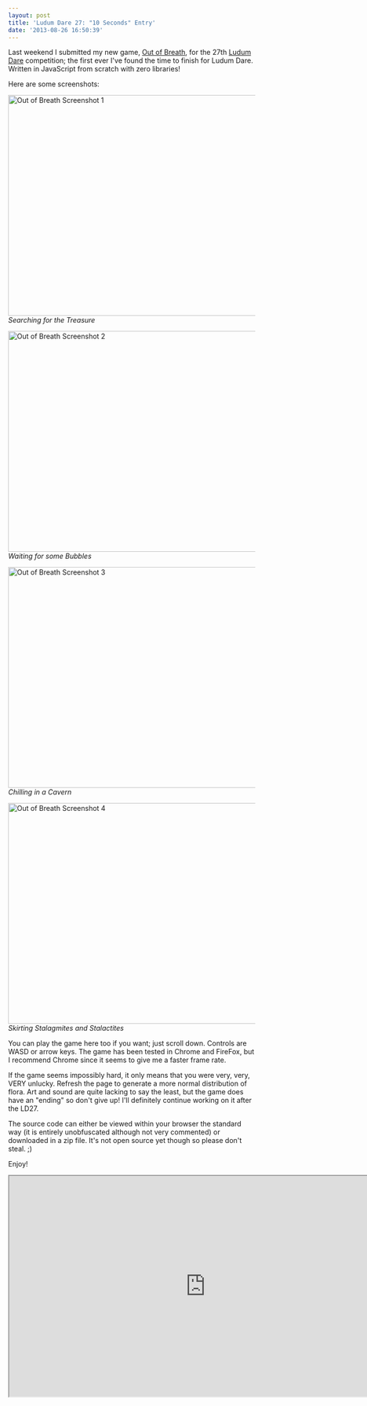 ```yaml
---
layout: post
title: 'Ludum Dare 27: "10 Seconds" Entry'
date: '2013-08-26 16:50:39'
---
```


Last weekend I submitted my new game, <a title="Out of Breath" href="http://www.ludumdare.com/compo/ludum-dare-27/?action=preview&amp;uid=21239" target="_blank">Out of Breath</a>, for the 27th <a title="Ludum Dare" href="http://www.ludumdare.com/" target="_blank">Ludum Dare</a> competition; the first ever I've found the time to finish for Ludum Dare. Written in JavaScript from scratch with zero libraries!

Here are some screenshots:

<img class="   " alt="Out of Breath Screenshot 1" src="http://www.ludumdare.com/compo/wp-content/compo2/273708/21239-shot0.png" width="800" height="450" /></img> *Searching for the Treasure*

<!--more-->

<img class="   " alt="Out of Breath Screenshot 2" src="http://www.ludumdare.com/compo/wp-content/compo2/273708/21239-shot1.png" width="800" height="450" /> *Waiting for some Bubbles*

<img class="   " alt="Out of Breath Screenshot 3" src="http://www.ludumdare.com/compo/wp-content/compo2/273708/21239-shot2.png" width="800" height="450" /> *Chilling in a Cavern*

<img class="    " alt="Out of Breath Screenshot 4" src="http://www.ludumdare.com/compo/wp-content/compo2/273708/21239-shot3.png" width="800" height="450" /> *Skirting Stalagmites and Stalactites*

You can play the game here too if you want; just scroll down. Controls are WASD or arrow keys. The game has been tested in Chrome and FireFox, but I recommend Chrome since it seems to give me a faster frame rate.

If the game seems impossibly hard, it only means that you were very, very, VERY unlucky. Refresh the page to generate a more normal distribution of flora. Art and sound are quite lacking to say the least, but the game does have an "ending" so don't give up! I'll definitely continue working on it after the LD27.

The source code can either be viewed within your browser the standard way (it is entirely unobfuscated although not very commented) or downloaded in a zip file. It's not open source yet though so please don't steal. ;)

Enjoy!

<script type="text/javascript">
function removeCanvasMargin() {
	return;
	var gameFrame = document.getElementById('gameFrame');
	var canvas = (gameFrame.contentDocument || gameFrame.contentWindow.document).getElementById('canvas').style.marginTop = 0;
}
</script>
<center><iframe id="gameFrame" src="https://amar.io/out-of-breath" height="450" width="800" onload="removeCanvasMargin()"></iframe></center>
